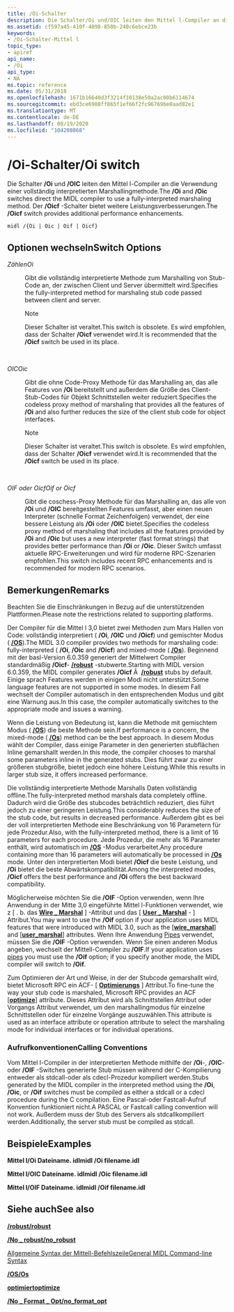```yaml
---
title: /Oi-Schalter
description: Die Schalter/Oi und/OIC leiten den Mittel l-Compiler an die Verwendung einer vollständig interpretierten Marshallingmethode. Der/Oicf-Schalter bietet weitere Leistungsverbesserungen.
ms.assetid: cf597a45-410f-4098-850b-240c6ebce23b
keywords:
- /Oi-Schalter-Mittel l
topic_type:
- apiref
api_name:
- /Oi
api_type:
- NA
ms.topic: reference
ms.date: 05/31/2018
ms.openlocfilehash: 1671b16640d3f3214f10138e50a2ac08b6114674
ms.sourcegitcommit: ebd3ce6908ff865f1ef66f2fc96769be0aad82e1
ms.translationtype: MT
ms.contentlocale: de-DE
ms.lasthandoff: 08/19/2020
ms.locfileid: "104208868"
---
```

# <a name="oi-switch"></a><span data-ttu-id="bdc58-105">/Oi-Schalter</span><span class="sxs-lookup"><span data-stu-id="bdc58-105">/Oi switch</span></span>

<span data-ttu-id="bdc58-106">Die Schalter **/Oi** und **/OIC** leiten den Mittel l-Compiler an die Verwendung einer vollständig interpretierten Marshallingmethode.</span><span class="sxs-lookup"><span data-stu-id="bdc58-106">The **/Oi** and **/Oic** switches direct the MIDL compiler to use a fully-interpreted marshaling method.</span></span> <span data-ttu-id="bdc58-107">Der **/Oicf** -Schalter bietet weitere Leistungsverbesserungen.</span><span class="sxs-lookup"><span data-stu-id="bdc58-107">The **/Oicf** switch provides additional performance enhancements.</span></span>

``` syntax
midl /{Oi | Oic | Oif | Oicf}
```

## <a name="switch-options"></a><span data-ttu-id="bdc58-108">Optionen wechseln</span><span class="sxs-lookup"><span data-stu-id="bdc58-108">Switch Options</span></span>

<dl> <dt>

<span data-ttu-id="bdc58-109">*Zählen*</span><span class="sxs-lookup"><span data-stu-id="bdc58-109">*Oi*</span></span> 
</dt> <dd>

<span data-ttu-id="bdc58-110">Gibt die vollständig interpretierte Methode zum Marshalling von Stub-Code an, der zwischen Client und Server übermittelt wird.</span><span class="sxs-lookup"><span data-stu-id="bdc58-110">Specifies the fully-interpreted method for marshaling stub code passed between client and server.</span></span>

> [!Note]  
> <span data-ttu-id="bdc58-111">Dieser Schalter ist veraltet.</span><span class="sxs-lookup"><span data-stu-id="bdc58-111">This switch is obsolete.</span></span> <span data-ttu-id="bdc58-112">Es wird empfohlen, dass der Schalter **/Oicf** verwendet wird.</span><span class="sxs-lookup"><span data-stu-id="bdc58-112">It is recommended that the **/Oicf** switch be used in its place.</span></span>

 

</dd> <dt>

<span data-ttu-id="bdc58-113">*OIC*</span><span class="sxs-lookup"><span data-stu-id="bdc58-113">*Oic*</span></span> 
</dt> <dd>

<span data-ttu-id="bdc58-114">Gibt die ohne Code-Proxy Methode für das Marshalling an, das alle Features von **/Oi** bereitstellt und außerdem die Größe des Client-Stub-Codes für Objekt Schnittstellen weiter reduziert.</span><span class="sxs-lookup"><span data-stu-id="bdc58-114">Specifies the codeless proxy method of marshaling that provides all the features of **/Oi** and also further reduces the size of the client stub code for object interfaces.</span></span>

> [!Note]  
> <span data-ttu-id="bdc58-115">Dieser Schalter ist veraltet.</span><span class="sxs-lookup"><span data-stu-id="bdc58-115">This switch is obsolete.</span></span> <span data-ttu-id="bdc58-116">Es wird empfohlen, dass der Schalter **/Oicf** verwendet wird.</span><span class="sxs-lookup"><span data-stu-id="bdc58-116">It is recommended that the **/Oicf** switch be used in its place.</span></span>

 

</dd> <dt>

<span data-ttu-id="bdc58-117">*OIF oder Oicf*</span><span class="sxs-lookup"><span data-stu-id="bdc58-117">*Oif or Oicf*</span></span> 
</dt> <dd>

<span data-ttu-id="bdc58-118">Gibt die coschess-Proxy Methode für das Marshalling an, das alle von **/Oi** und **/OIC** bereitgestellten Features umfasst, aber einen neuen Interpreter (schnelle Format Zeichenfolgen) verwendet, der eine bessere Leistung als **/Oi** oder **/OIC** bietet.</span><span class="sxs-lookup"><span data-stu-id="bdc58-118">Specifies the codeless proxy method of marshaling that includes all the features provided by **/Oi** and **/Oic** but uses a new interpreter (fast format strings) that provides better performance than **/Oi** or **/Oic**.</span></span> <span data-ttu-id="bdc58-119">Dieser Switch umfasst aktuelle RPC-Erweiterungen und wird für moderne RPC-Szenarien empfohlen.</span><span class="sxs-lookup"><span data-stu-id="bdc58-119">This switch includes recent RPC enhancements and is recommended for modern RPC scenarios.</span></span>

</dd> </dl>

## <a name="remarks"></a><span data-ttu-id="bdc58-120">Bemerkungen</span><span class="sxs-lookup"><span data-stu-id="bdc58-120">Remarks</span></span>

<span data-ttu-id="bdc58-121">Beachten Sie die Einschränkungen in Bezug auf die unterstützenden Plattformen.</span><span class="sxs-lookup"><span data-stu-id="bdc58-121">Please note the restrictions related to supporting platforms.</span></span>

<span data-ttu-id="bdc58-122">Der Compiler für die Mittel l 3,0 bietet zwei Methoden zum Mars Hallen von Code: vollständig interpretiert ( **/Oi**, **/OIC** und **/Oicf**) und gemischter Modus ( [**/OS**](-os.md)).</span><span class="sxs-lookup"><span data-stu-id="bdc58-122">The MIDL 3.0 compiler provides two methods for marshaling code: fully-interpreted ( **/Oi**, **/Oic** and **/Oicf**) and mixed-mode ( [**/Os**](-os.md)).</span></span> <span data-ttu-id="bdc58-123">Beginnend mit der basl-Version 6.0.359 generiert der Mittelwert Compiler standardmäßig **/Oicf**- [**/robust**](-robust.md) -stubwerte.</span><span class="sxs-lookup"><span data-stu-id="bdc58-123">Starting with MIDL version 6.0.359, the MIDL compiler generates **/Oicf** Â  [**/robust**](-robust.md) stubs by default.</span></span> <span data-ttu-id="bdc58-124">Einige sprach Features werden in einigen Modi nicht unterstützt.</span><span class="sxs-lookup"><span data-stu-id="bdc58-124">Some language features are not supported in some modes.</span></span> <span data-ttu-id="bdc58-125">In diesem Fall wechselt der Compiler automatisch in den entsprechenden Modus und gibt eine Warnung aus.</span><span class="sxs-lookup"><span data-stu-id="bdc58-125">In this case, the compiler automatically switches to the appropriate mode and issues a warning.</span></span>

<span data-ttu-id="bdc58-126">Wenn die Leistung von Bedeutung ist, kann die Methode mit gemischtem Modus ( [**/OS**](-os.md)) die beste Methode sein.</span><span class="sxs-lookup"><span data-stu-id="bdc58-126">If performance is a concern, the mixed-mode ( [**/Os**](-os.md)) method can be the best approach.</span></span> <span data-ttu-id="bdc58-127">In diesem Modus wählt der Compiler, dass einige Parameter in den generierten stubflächen Inline gemarshallt werden.</span><span class="sxs-lookup"><span data-stu-id="bdc58-127">In this mode, the compiler chooses to marshal some parameters inline in the generated stubs.</span></span> <span data-ttu-id="bdc58-128">Dies führt zwar zu einer größeren stubgröße, bietet jedoch eine höhere Leistung.</span><span class="sxs-lookup"><span data-stu-id="bdc58-128">While this results in larger stub size, it offers increased performance.</span></span>

<span data-ttu-id="bdc58-129">Die vollständig interpretierte Methode Marshalls Daten vollständig offline.</span><span class="sxs-lookup"><span data-stu-id="bdc58-129">The fully-interpreted method marshals data completely offline.</span></span> <span data-ttu-id="bdc58-130">Dadurch wird die Größe des stubcodes beträchtlich reduziert, dies führt jedoch zu einer geringeren Leistung.</span><span class="sxs-lookup"><span data-stu-id="bdc58-130">This considerably reduces the size of the stub code, but results in decreased performance.</span></span> <span data-ttu-id="bdc58-131">Außerdem gibt es bei der voll interpretierten Methode eine Beschränkung von 16 Parametern für jede Prozedur.</span><span class="sxs-lookup"><span data-stu-id="bdc58-131">Also, with the fully-interpreted method, there is a limit of 16 parameters for each procedure.</span></span> <span data-ttu-id="bdc58-132">Jede Prozedur, die mehr als 16 Parameter enthält, wird automatisch im [**/OS**](-os.md) -Modus verarbeitet.</span><span class="sxs-lookup"><span data-stu-id="bdc58-132">Any procedure containing more than 16 parameters will automatically be processed in [**/Os**](-os.md) mode.</span></span> <span data-ttu-id="bdc58-133">Unter den interpretierten Modi bietet **/Oicf** die beste Leistung, und **/Oi** bietet die beste Abwärtskompatibilität.</span><span class="sxs-lookup"><span data-stu-id="bdc58-133">Among the interpreted modes, **/Oicf** offers the best performance and **/Oi** offers the best backward compatibility.</span></span>

<span data-ttu-id="bdc58-134">Möglicherweise möchten Sie die **/OIF** -Option verwenden, wenn Ihre Anwendung in der Mitte 3,0 eingeführte Mittel l-Funktionen verwendet, wie z \[ . b. das [**Wire \_ Marshal**](wire-marshal.md) \] -Attribut und das \[ [**User \_ Marshal**](user-marshal.md) - \] Attribut.</span><span class="sxs-lookup"><span data-stu-id="bdc58-134">You may want to use the **/Oif** option if your application uses MIDL features that were introduced with MIDL 3.0, such as the \[[**wire\_marshal**](wire-marshal.md)\] and \[[**user\_marshal**](user-marshal.md)\] attributes.</span></span> <span data-ttu-id="bdc58-135">Wenn Ihre Anwendung [Pipes](/windows/desktop/Rpc/pipes) verwendet, müssen Sie die **/OIF** -Option verwenden. Wenn Sie einen anderen Modus angeben, wechselt der Mittell-Compiler zu **/OIF**.</span><span class="sxs-lookup"><span data-stu-id="bdc58-135">If your application uses [pipes](/windows/desktop/Rpc/pipes) you must use the **/Oif** option; if you specify another mode, the MIDL compiler will switch to **/Oif**.</span></span>

<span data-ttu-id="bdc58-136">Zum Optimieren der Art und Weise, in der der Stubcode gemarshallt wird, bietet Microsoft RPC ein ACF- \[ [**Optimierungs**](optimize.md) \] Attribut.</span><span class="sxs-lookup"><span data-stu-id="bdc58-136">To fine-tune the way your stub code is marshaled, Microsoft RPC provides an ACF \[[**optimize**](optimize.md)\] attribute.</span></span> <span data-ttu-id="bdc58-137">Dieses Attribut wird als Schnittstellen Attribut oder Vorgangs Attribut verwendet, um den marshallingmodus für einzelne Schnittstellen oder für einzelne Vorgänge auszuwählen.</span><span class="sxs-lookup"><span data-stu-id="bdc58-137">This attribute is used as an interface attribute or operation attribute to select the marshaling mode for individual interfaces or for individual operations.</span></span>

### <a name="calling-conventions"></a><span data-ttu-id="bdc58-138">Aufrufkonventionen</span><span class="sxs-lookup"><span data-stu-id="bdc58-138">Calling Conventions</span></span>

<span data-ttu-id="bdc58-139">Vom Mittel l-Compiler in der interpretierten Methode mithilfe der **/Oi**-, **/OIC**-oder **/OIF** -Switches generierte Stub müssen während der C-Kompilierung entweder als stdcall-oder als cdecl-Prozedur kompiliert werden.</span><span class="sxs-lookup"><span data-stu-id="bdc58-139">Stubs generated by the MIDL compiler in the interpreted method using the **/Oi**, **/Oic**, or **/Oif** switches must be compiled as either a stdcall or a cdecl procedure during the C compilation.</span></span> <span data-ttu-id="bdc58-140">Eine Pascal-oder Fastcall-Aufruf Konvention funktioniert nicht.</span><span class="sxs-lookup"><span data-stu-id="bdc58-140">A PASCAL or Fastcall calling convention will not work.</span></span> <span data-ttu-id="bdc58-141">Außerdem muss der Stub des Servers als stdcallkompiliert werden.</span><span class="sxs-lookup"><span data-stu-id="bdc58-141">Additionally, the server stub must be compiled as stdcall.</span></span>

## <a name="examples"></a><span data-ttu-id="bdc58-142">Beispiele</span><span class="sxs-lookup"><span data-stu-id="bdc58-142">Examples</span></span>

<span data-ttu-id="bdc58-143">**Mittel l/Oi Dateiname. idl**</span><span class="sxs-lookup"><span data-stu-id="bdc58-143">**midl /Oi filename.idl**</span></span>

<span data-ttu-id="bdc58-144">**Mittel l/OIC Dateiname. idl**</span><span class="sxs-lookup"><span data-stu-id="bdc58-144">**midl /Oic filename.idl**</span></span>

<span data-ttu-id="bdc58-145">**Mittel l/OIF Dateiname. idl**</span><span class="sxs-lookup"><span data-stu-id="bdc58-145">**midl /Oif filename.idl**</span></span>

## <a name="see-also"></a><span data-ttu-id="bdc58-146">Siehe auch</span><span class="sxs-lookup"><span data-stu-id="bdc58-146">See also</span></span>

<dl> <dt>

[<span data-ttu-id="bdc58-147">**/robust**</span><span class="sxs-lookup"><span data-stu-id="bdc58-147">**/robust**</span></span>](-robust.md)
</dt> <dt>

[<span data-ttu-id="bdc58-148">**/No \_ robust**</span><span class="sxs-lookup"><span data-stu-id="bdc58-148">**/no\_robust**</span></span>](-no-robust.md)
</dt> <dt>

[<span data-ttu-id="bdc58-149">Allgemeine Syntax der Mittell-Befehlszeile</span><span class="sxs-lookup"><span data-stu-id="bdc58-149">General MIDL Command-line Syntax</span></span>](general-midl-command-line-syntax.md)
</dt> <dt>

[<span data-ttu-id="bdc58-150">**/OS**</span><span class="sxs-lookup"><span data-stu-id="bdc58-150">**/Os**</span></span>](-os.md)
</dt> <dt>

[<span data-ttu-id="bdc58-151">**optimiert**</span><span class="sxs-lookup"><span data-stu-id="bdc58-151">**optimize**</span></span>](optimize.md)
</dt> <dt>

[<span data-ttu-id="bdc58-152">**/No \_ Format \_ Opt**</span><span class="sxs-lookup"><span data-stu-id="bdc58-152">**/no\_format\_opt**</span></span>](-no-format-opt.md)
</dt> </dl>

 

 